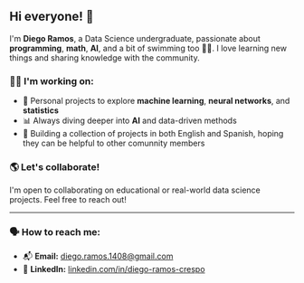 ## Hi everyone! 🖖

I'm **Diego Ramos**, a Data Science undergraduate, passionate about **programming**, **math**, **AI**, and a bit of swimming too 🏊‍♂️. I love learning new things and sharing knowledge with the community.

### 🧑‍💻 I'm working on:
- 🧠 Personal projects to explore **machine learning**, **neural networks**, and **statistics**
- 📊 Always diving deeper into **AI** and data-driven methods
- 👥 Building a collection of projects in both English and Spanish, hoping they can be helpful to other comunnity members

### 🌎 Let's collaborate!
I'm open to collaborating on educational or real-world data science projects. Feel free to reach out!

---

### 🗣️ How to reach me:
- 📬 **Email:** diego.ramos.1408@gmail.com  
- 📲 **LinkedIn:** [linkedin.com/in/diego-ramos-crespo](https://www.linkedin.com/in/diego-ramos-crespo)


<!--
**DiegoRaC14/DiegoRaC14** is a ✨ _special_ ✨ repository because its `README.md` (this file) appears on your GitHub profile.

Here are some ideas to get you started:

- 🔭 I’m currently working on ...
- 🌱 I’m currently learning ...
- 👯 I’m looking to collaborate on ...
- 🤔 I’m looking for help with ...
- 💬 Ask me about ...
- 📫 How to reach me: ...
- 😄 Pronouns: ...
- ⚡ Fun fact: ...
-->
